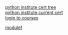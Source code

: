 
[python institute cert tree](https://pythoninstitute.org/certification-tracks) <br>
[python institute current cert ](https://pythoninstitute.org/pcep) <br>
[login to courses](https://edube.org/login)<br>

[module1](https://edube.org/learn/pe-1/python-essentials-1-module-1-2)
